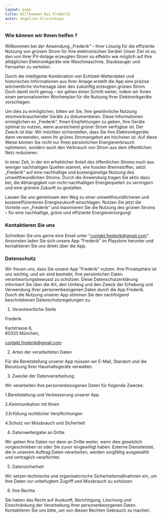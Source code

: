 ```yaml
---
layout: page
title: Willkommen bei Frederik
autor: Angelina Slivinskaya
---
```



### Wie können wir Ihnen helfen ?

Willkommen bei der Anwendung „Frederik“ – Ihrer Lösung für die effiziente Nutzung von grünem Strom für Ihre elektronischen Geräte! Unser Ziel ist es, den von Ihrer PV-Anlage erzeugten Strom so effektiv wie möglich auf Ihre alltäglichen Elektronikgeräte wie Waschmaschine, Staubsauger und Fernseher zu verteilen.

Durch die intelligente Kombination von Echtzeit-Wetterdaten und historischen Informationen aus Ihrer Anlage erstellt die App eine präzise wöchentliche Vorhersage über den zukünftig erzeugten grünen Strom. Doch damit nicht genug – wir gehen einen Schritt weiter, indem wir Ihnen einen personalisierten Wochenplan für die Nutzung Ihrer Elektronikgeräte vorschlagen.

Um dies zu ermöglichen, bitten wir Sie, Ihre gewöhnliche Nutzung stromverbrauchender Geräte zu dokumentieren. Diese Informationen ermöglichen es „Frederik“, Ihnen Empfehlungen zu geben, Ihre Geräte optimal zu nutzen, wenn ausreichend grüner Strom verfügbar ist. Der Zweck ist klar: Wir möchten sicherstellen, dass Sie Ihre Elektronikgeräte dann verwenden, wenn Ihr grünes Stromangebot am höchsten ist. Auf diese Weise können Sie nicht nur Ihren persönlichen Energieverbrauch optimieren, sondern auch den Verbrauch von Strom aus dem öffentlichen Netz reduzieren.

In einer Zeit, in der ein erheblicher Anteil des öffentlichen Stroms noch aus weniger nachhaltigen Quellen stammt, wie fossilen Brennstoffen, setzt „Frederik“ auf eine nachhaltige und kostengünstige Nutzung des umweltfreundlichen Stroms. Durch die Anwendung tragen Sie aktiv dazu bei, die Abhängigkeit von nicht-nachhaltigen Energiequellen zu verringern und eine grünere Zukunft zu gestalten.

Lassen Sie uns gemeinsam den Weg zu einer umweltfreundlicheren und kosteneffizienteren Energiezukunft einschlagen. Nutzen Sie jetzt die Vorteile von „Frederik“ und maximieren Sie die Nutzung des grünen Stroms – für eine nachhaltige, grüne und effiziente Energieversorgung!



### Kontaktieren Sie uns
Schreiben Sie uns gerne eine Email unter "contakt.frederik@gmail.com".
Ansonsten laden Sie sich unsere App "Frederik" im Playstore herunter und kontaktieren Sie uns direkt über die App.



### Datenschutz

Wir freuen uns, dass Sie unsere App "Frederik" nutzen. Ihre Privatsphäre ist uns wichtig, und wir sind bestrebt, Ihre persönlichen Daten verantwortungsbewusst zu schützen. Diese Datenschutzerklärung informiert Sie über die Art, den Umfang und den Zweck der Erhebung und Verwendung Ihrer personenbezogenen Daten durch die App Frederik. Durch die Nutzung unserer App stimmen Sie den nachfolgend beschriebenen Datenschutzregelungen zu.

1. Verantwortliche Stelle

Frederik

Karlstrasse 6,  
80333 München, 

contakt.frederik@gmail.com

2. Arten der verarbeiteten Daten

Für die Bereitstellung unserer App müssen wir E-Mail, Standort und die Benutzung Ihrer Haushaltsgeräte verwalten.

3. Zwecke der Datenverarbeitung

Wir verarbeiten Ihre personenbezogenen Daten für folgende Zwecke:

1.Bereitstellung und Verbesserung unserer App

2.Kommunikation mit Ihnen

3.Erfüllung rechtlicher Verpflichtungen

4.Schutz vor Missbrauch und Sicherheit

4. Datenweitergabe an Dritte

Wir geben Ihre Daten nur dann an Dritte weiter, wenn dies gesetzlich vorgeschrieben ist oder Sie zuvor eingewilligt haben. Externe Dienstleister, die in unserem Auftrag Daten verarbeiten, werden sorgfältig ausgewählt und vertraglich verpflichtet.

5. Datensicherheit

Wir setzen technische und organisatorische Sicherheitsmaßnahmen ein, um Ihre Daten vor unbefugtem Zugriff und Missbrauch zu schützen.

6. Ihre Rechte

Sie haben das Recht auf Auskunft, Berichtigung, Löschung und Einschränkung der Verarbeitung Ihrer personenbezogenen Daten. Kontaktieren Sie uns bitte, um von diesen Rechten Gebrauch zu machen.
